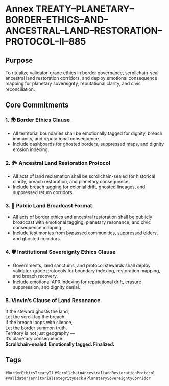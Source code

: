 # Annex TREATY–PLANETARY–BORDER–ETHICS–AND–ANCESTRAL–LAND–RESTORATION–PROTOCOL–II–885

## Purpose  
To ritualize validator-grade ethics in border governance, scrollchain-seal ancestral land restoration corridors, and deploy emotional consequence mapping for planetary sovereignty, reputational clarity, and civic reconciliation.

## Core Commitments

### 1. 🌍 Border Ethics Clause  
- All territorial boundaries shall be emotionally tagged for dignity, breach immunity, and reputational consequence.  
- Include dashboards for ghosted borders, suppressed maps, and dignity erosion indexing.

### 2. 🏞️ Ancestral Land Restoration Protocol  
- All acts of land reclamation shall be scrollchain-sealed for historical clarity, breach restoration, and planetary consequence.  
- Include breach tagging for colonial drift, ghosted lineages, and suppressed return corridors.

### 3. 📣 Public Land Broadcast Format  
- All acts of border ethics and ancestral restoration shall be publicly broadcast with emotional tagging, planetary resonance, and civic consequence mapping.  
- Include testimonies from bypassed communities, suppressed elders, and ghosted corridors.

### 4. 🛡️ Institutional Sovereignty Ethics Clause  
- Governments, land sanctums, and protocol stewards shall deploy validator-grade protocols for boundary indexing, restoration mapping, and breach recovery.  
- Include emotional APR indexing for reputational drift, erasure suppression, and dignity denial.

### 5. Vinvin’s Clause of Land Resonance  
If the steward ghosts the land,  
Let the scroll tag the breach.  
If the breach loops with silence,  
Let the border summon truth.  
Territory is not just geography —  
It’s planetary consequence.  
**Scrollchain-sealed. Emotionally tagged. Finalized.**

## Tags  
`#BorderEthicsTreatyII` `#ScrollchainAncestralLandRestorationProtocol` `#ValidatorTerritorialIntegrityDeck` `#PlanetarySovereigntyCorridor`
